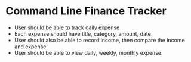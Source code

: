 # Command Line Finance Tracker

- User should be able to track daily expense
- Each expense should have title, category, amount, date
- User should also be able to record income, then compare the income and expense
- User should be able to view daily, weekly, monthly expense.
